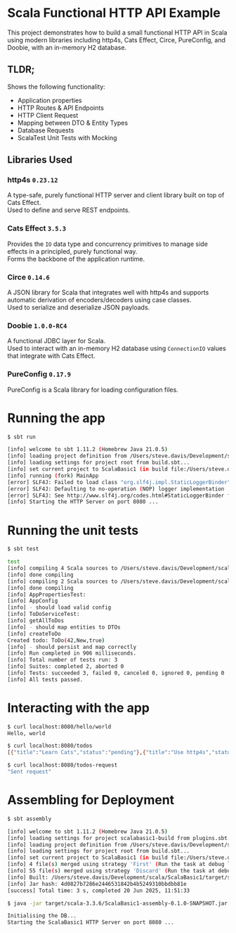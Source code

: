 # Scala Functional HTTP API Example

This project demonstrates how to build a small functional HTTP API in Scala using modern libraries including http4s,
Cats Effect, Circe, PureConfig, and Doobie, with an in-memory H2 database.

## TLDR;

Shows the following functionality:

* Application properties
* HTTP Routes & API Endpoints
* HTTP Client Request
* Mapping between DTO & Entity Types
* Database Requests
* ScalaTest Unit Tests with Mocking

## Libraries Used

### http4s `0.23.12`

A type-safe, purely functional HTTP server and client library built on top of Cats Effect.  
Used to define and serve REST endpoints.

### Cats Effect `3.5.3`

Provides the `IO` data type and concurrency primitives to manage side effects in a principled, purely functional way.  
Forms the backbone of the application runtime.

### Circe `0.14.6`

A JSON library for Scala that integrates well with http4s and supports automatic derivation of encoders/decoders using
case classes.  
Used to serialize and deserialize JSON payloads.

### Doobie `1.0.0-RC4`

A functional JDBC layer for Scala.  
Used to interact with an in-memory H2 database using `ConnectionIO` values that integrate with Cats Effect.

### PureConfig `0.17.9`

PureConfig is a Scala library for loading configuration files.

# Running the app

```bash
$ sbt run

[info] welcome to sbt 1.11.2 (Homebrew Java 21.0.5)
[info] loading project definition from /Users/steve.davis/Development/scala/ScalaBasic1/project
[info] loading settings for project root from build.sbt...
[info] set current project to ScalaBasic1 (in build file:/Users/steve.davis/Development/scala/ScalaBasic1/)
[info] running (fork) MainApp
[error] SLF4J: Failed to load class "org.slf4j.impl.StaticLoggerBinder".
[error] SLF4J: Defaulting to no-operation (NOP) logger implementation
[error] SLF4J: See http://www.slf4j.org/codes.html#StaticLoggerBinder for further details.
[info] Starting the HTTP Server on port 8080 ...
```

# Running the unit tests

```bash
$ sbt test

test
[info] compiling 4 Scala sources to /Users/steve.davis/Development/scala/ScalaBasic1/target/scala-3.3.6/classes ...
[info] done compiling
[info] compiling 2 Scala sources to /Users/steve.davis/Development/scala/ScalaBasic1/target/scala-3.3.6/test-classes ...
[info] done compiling
[info] AppPropertiesTest:
[info] AppConfig
[info] - should load valid config
[info] ToDoServiceTest:
[info] getAllToDos
[info] - should map entities to DTOs
[info] createToDo
Created todo: ToDo(42,New,true)
[info] - should persist and map correctly
[info] Run completed in 906 milliseconds.
[info] Total number of tests run: 3
[info] Suites: completed 2, aborted 0
[info] Tests: succeeded 3, failed 0, canceled 0, ignored 0, pending 0
[info] All tests passed.
```

# Interacting with the app

```bash
$ curl localhost:8080/hello/world
Hello, world

$ curl localhost:8080/todos
[{"title":"Learn Cats","status":"pending"},{"title":"Use http4s","status":"done"}]

$ curl localhost:8080/todos-request
"Sent request"
```

# Assembling for Deployment

```bash
$ sbt assembly

[info] welcome to sbt 1.11.2 (Homebrew Java 21.0.5)
[info] loading settings for project scalabasic1-build from plugins.sbt...
[info] loading project definition from /Users/steve.davis/Development/scala/ScalaBasic1/project
[info] loading settings for project root from build.sbt...
[info] set current project to ScalaBasic1 (in build file:/Users/steve.davis/Development/scala/ScalaBasic1/)
[info] 4 file(s) merged using strategy 'First' (Run the task at debug level to see the details)
[info] 55 file(s) merged using strategy 'Discard' (Run the task at debug level to see the details)
[info] Built: /Users/steve.davis/Development/scala/ScalaBasic1/target/scala-3.3.6/ScalaBasic1-assembly-0.1.0-SNAPSHOT.jar
[info] Jar hash: 4d0827b7286e2446531842b4b5249310bbdbb81e
[success] Total time: 3 s, completed 20 Jun 2025, 11:51:33

$ java -jar target/scala-3.3.6/ScalaBasic1-assembly-0.1.0-SNAPSHOT.jar

Initialising the DB...
Starting the ScalaBasic1 HTTP Server on port 8080 ...
```